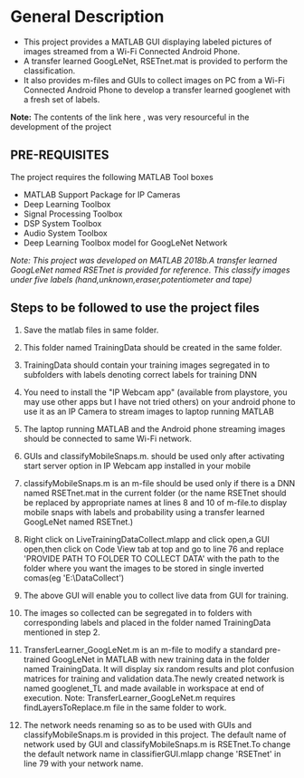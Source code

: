 # General Description
* This project provides a MATLAB GUI displaying labeled pictures of images streamed from a Wi-Fi Connected Android Phone.
* A transfer learned GoogLeNet, RSETnet.mat is provided to perform the classification.
* It also provides m-files  and GUIs to collect images on PC from a Wi-Fi Connected Android Phone to develop a transfer learned googlenet with a fresh set of labels.

**Note:** The contents of the link here [](https://in.mathworks.com/help/deeplearning/ug/train-deep-learning-network-to-classify-new-images.html), was very resourceful in the development of the project

## PRE-REQUISITES
The project requires the following MATLAB Tool boxes
* MATLAB Support Package for IP Cameras
* Deep Learning Toolbox
* Signal Processing Toolbox
* DSP System Toolbox
* Audio System Toolbox
* Deep Learning Toolbox model for GoogLeNet Network

_Note: This project was developed on MATLAB 2018b.A transfer learned GoogLeNet named RSETnet is provided for reference. This classify images under five labels (hand,unknown,eraser,potentiometer and tape)_

## Steps to be followed to use the project files

1.	Save the matlab files in same folder.

2.	This folder named TrainingData should be created in the same folder.

3.	TrainingData should contain your training images segregated in to subfolders with labels denoting correct labels for training DNN

4.	You need to install the "IP Webcam app" (available from playstore, you may use other apps but I have not tried others) on your android phone to use it as an IP Camera to stream images to laptop running MATLAB

5.	The laptop running MATLAB and the Android phone streaming images should be connected to same Wi-Fi network.

6.	GUIs and classifyMobileSnaps.m. should be used only after activating start server option in IP Webcam app installed in your mobile

7.	classifyMobileSnaps.m is an m-file should be used only if there is a DNN named RSETnet.mat in the current folder (or the name RSETnet should be replaced by appropriate names at lines 8 and 10 of m-file.to display mobile snaps with labels and probability using a transfer learned GoogLeNet named RSETnet.)



8.	Right click on LiveTrainingDataCollect.mlapp  and click open,a GUI open,then click on Code View tab at top and  go to line 76 and replace 'PROVIDE PATH TO FOLDER TO COLLECT DATA'  with the path to the folder where you want the images to be stored in single inverted comas(eg 'E:\DataCollect\')


9.	The above GUI will enable you to collect live data from GUI for training. 

10.	The images so collected can be segregated in to folders with corresponding labels and placed in the folder named TrainingData mentioned in step 2.

11.	TransferLearner_GoogLeNet.m is an m-file to modify a standard pre-trained GoogLeNet in MATLAB with new training data in the folder named TrainingData. It will display six random results  and  plot confusion matrices for training and validation data.The newly created network is named googlenet_TL and made available in workspace at end of execution. Note: TransferLearner_GoogLeNet.m requires findLayersToReplace.m file in the same folder to work.
 
12.	 The network needs renaming so as to be used with GUIs and classifyMobileSnaps.m is provided in this project. The default name of network used by GUI and classifyMobileSnaps.m is RSETnet.To change the default network name in classifierGUI.mlapp change 'RSETnet' in line 79 with your network name.
